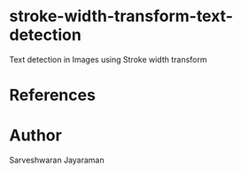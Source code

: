 # stroke-width-transform-text-detection
Text detection in Images using Stroke width transform


# References


# Author
Sarveshwaran Jayaraman


